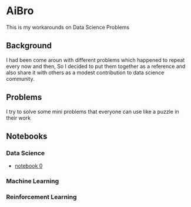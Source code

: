 # AiBro
This is my workarounds on Data Science Problems

## Background
I had been come aroun with different problems which happened to repeat every now and then, So I decided to put them together as a reference and also share it with others as a modest contribution to data science community.

## Problems
I try to solve some mini problems that everyone can use like a puzzle in their work

## Notebooks
### Data Science
* [notebook 0](https://github.com/jiolo/AiBro/blob/main/DS/notebook_0.ipynb)

### Machine Learning


### Reinforcement Learning
